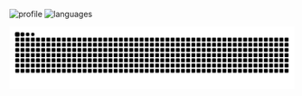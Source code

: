 ![profile] ![languages]

[profile]: https://github-readme-stats.vercel.app/api?username=KrulDev&show_icons=true&theme=jolly
[languages]: https://github-readme-stats.vercel.app/api/top-langs/?username=KrulDev&show_icons=true&theme=jolly

![Snake animation](https://github.com/KrulDev/KrulDev/blob/output/github-contribution-grid-snake.svg)
